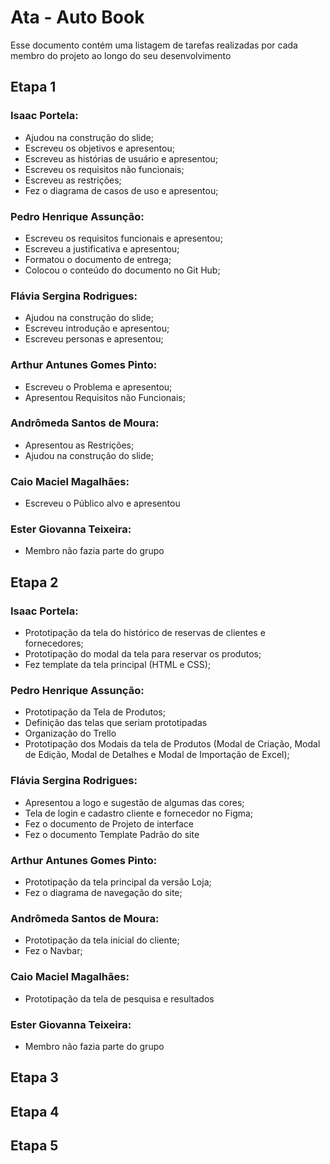 # Ata - Auto Book

Esse documento contém uma listagem de tarefas realizadas por cada membro do projeto ao longo do seu desenvolvimento

## Etapa 1

### Isaac Portela: 
- Ajudou na construção do slide;
- Escreveu os objetivos e apresentou;
- Escreveu as histórias de usuário e apresentou;
- Escreveu os requisitos não funcionais;
- Escreveu as restrições;
- Fez o diagrama de casos de uso e apresentou;

### Pedro Henrique Assunção: 
- Escreveu os requisitos funcionais e apresentou;
- Escreveu a justificativa e apresentou;
- Formatou o documento de entrega;
- Colocou o conteúdo do documento no Git Hub;

### Flávia Sergina Rodrigues:
- Ajudou na construção do slide;
- Escreveu introdução e apresentou;
- Escreveu personas e apresentou;

### Arthur Antunes Gomes Pinto:
- Escreveu o Problema e apresentou;
- Apresentou Requisitos não Funcionais;

### Andrômeda Santos de Moura:
- Apresentou as Restrições;
- Ajudou na construção do slide;

### Caio Maciel Magalhães:
- Escreveu o Público alvo e apresentou 

### Ester Giovanna Teixeira:
- Membro não fazia parte do grupo


## Etapa 2

### Isaac Portela: 
- Prototipação da tela do histórico de reservas de clientes e fornecedores;
- Prototipação do modal da tela para reservar os produtos;
- Fez template da tela principal (HTML e  CSS);


### Pedro Henrique Assunção: 
- Prototipação da Tela de Produtos;
- Definição das telas que seriam prototipadas
- Organização do Trello
- Prototipação dos Modais da tela de Produtos (Modal de Criação, Modal de Edição, Modal de Detalhes e Modal de Importação de Excel);


### Flávia Sergina Rodrigues:
- Apresentou a logo e sugestão de algumas das cores;
- Tela de login e cadastro cliente e fornecedor no Figma;
- Fez o documento de Projeto de interface
- Fez o documento Template Padrão do site


### Arthur Antunes Gomes Pinto:
- Prototipação da tela principal da  versão Loja;
- Fez o diagrama de navegação do site;

### Andrômeda Santos de Moura:
- Prototipação da tela inicial do cliente;
- Fez o Navbar;

### Caio Maciel Magalhães:
- Prototipação da tela de pesquisa e resultados

### Ester Giovanna Teixeira:
- Membro não fazia parte do grupo

## Etapa 3

## Etapa 4

## Etapa 5